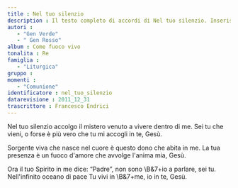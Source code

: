 ```yaml
--- 
title : Nel tuo silenzio
description : Il testo completo di accordi di Nel tuo silenzio. Inseriscila nel tuo canzoniere!
autori : 
   - "Gen Verde"
   - " Gen Rosso"
album : Come fuoco vivo
tonalita : Re
famiglia : 
   - "Liturgica"
gruppo : 
momenti : 
   - "Comunione"
identificatore : nel_tuo_silenzio
datarevisione : 2011_12_31
trascrittore : Francesco Endrici
--- 
```




Nel tuo silenzio accolgo il mistero
venuto a vivere dentro di me.
Sei tu che vieni, o forse è più vero
che tu mi accogli in te, Gesù. 


Sorgente viva che nasce nel cuore
è questo dono che abita in me.
La tua presenza è un fuoco d'amore
che avvolge l'anima mia, Gesù. 


Ora il tuo Spirito in me dice: “Padre”,
non sono \B&7+io a parlare, sei tu.
Nell'infinito oceano di pace
Tu vivi in \B&7+me, io in te, Gesù.


